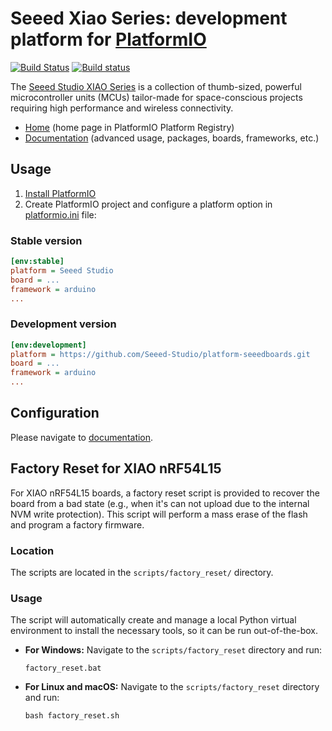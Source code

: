 # Seeed Xiao Series: development platform for [PlatformIO](http://platformio.org)

[![Build Status](https://travis-ci.org/platformio/platform-atmelsam.svg?branch=develop)](https://travis-ci.org/platformio/platform-atmelsam)
[![Build status](https://ci.appveyor.com/api/projects/status/dj1c3b2d6fyxkoxq/branch/develop?svg=true)](https://ci.appveyor.com/project/ivankravets/platform-atmelsam/branch/develop)

The [Seeed Studio XIAO Series](https://wiki.seeedstudio.com/SeeedStudio_XIAO_Series_Introduction/) is a collection of thumb-sized, powerful microcontroller units (MCUs) tailor-made for space-conscious projects requiring high performance and wireless connectivity.

* [Home](http://platformio.org/platforms/seeedxiao) (home page in PlatformIO Platform Registry)
* [Documentation](http://docs.platformio.org/page/platforms/seeedxiao.html) (advanced usage, packages, boards, frameworks, etc.)

## Usage

1. [Install PlatformIO](http://platformio.org)
2. Create PlatformIO project and configure a platform option in [platformio.ini](http://docs.platformio.org/page/projectconf.html) file:

### Stable version

```ini
[env:stable]
platform = Seeed Studio
board = ...
framework = arduino
...
```

### Development version

```ini
[env:development]
platform = https://github.com/Seeed-Studio/platform-seeedboards.git
board = ...
framework = arduino
...
```

## Configuration

Please navigate to [documentation](http://docs.platformio.org/page/platforms/seeedxiao.html).

## Factory Reset for XIAO nRF54L15

For XIAO nRF54L15 boards, a factory reset script is provided to recover the board from a bad state (e.g., when it's can not upload due to the internal NVM write protection). This script will perform a mass erase of the flash and program a factory firmware.

### Location

The scripts are located in the `scripts/factory_reset/` directory.

### Usage

The script will automatically create and manage a local Python virtual environment to install the necessary tools, so it can be run out-of-the-box.

*   **For Windows:**
    Navigate to the `scripts/factory_reset` directory and run:
    ```shell
    factory_reset.bat
    ```

*   **For Linux and macOS:**
    Navigate to the `scripts/factory_reset` directory and run:
    ```shell
    bash factory_reset.sh
    ```
